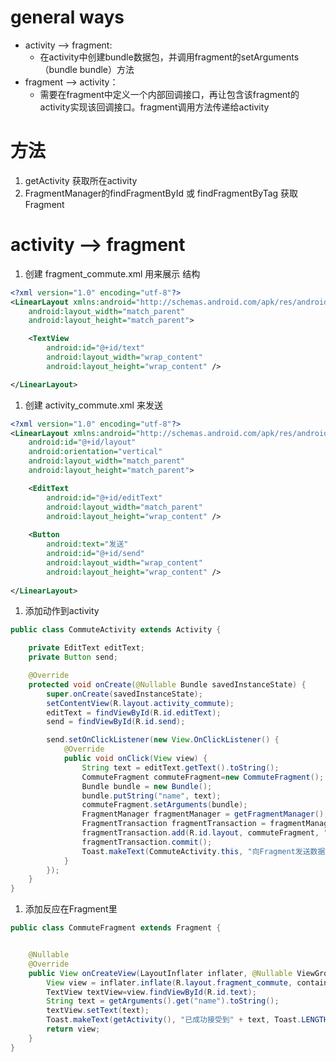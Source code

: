 # general ways
- activity --> fragment:
    - 在activity中创建bundle数据包，并调用fragment的setArguments（bundle bundle）方法
- fragment --> activity：
    - 需要在fragment中定义一个内部回调接口，再让包含该fragment的activity实现该回调接口。fragment调用方法传递给activity

# 方法
1. getActivity 获取所在activity
1. FragmentManager的findFragmentById 或 findFragmentByTag 获取Fragment

# activity --> fragment
1. 创建 fragment_commute.xml 用来展示 结构 
```xml
<?xml version="1.0" encoding="utf-8"?>
<LinearLayout xmlns:android="http://schemas.android.com/apk/res/android"
    android:layout_width="match_parent"
    android:layout_height="match_parent">

    <TextView
        android:id="@+id/text"
        android:layout_width="wrap_content"
        android:layout_height="wrap_content" />

</LinearLayout>
```

1. 创建 activity_commute.xml 来发送
```xml
<?xml version="1.0" encoding="utf-8"?>
<LinearLayout xmlns:android="http://schemas.android.com/apk/res/android"
    android:id="@+id/layout"
    android:orientation="vertical"
    android:layout_width="match_parent"
    android:layout_height="match_parent">

    <EditText
        android:id="@+id/editText"
        android:layout_width="match_parent"
        android:layout_height="wrap_content" />
    
    <Button
        android:text="发送"
        android:id="@+id/send"
        android:layout_width="wrap_content"
        android:layout_height="wrap_content" />
    
</LinearLayout>
```

1. 添加动作到activity 
```java
public class CommuteActivity extends Activity {

    private EditText editText;
    private Button send;

    @Override
    protected void onCreate(@Nullable Bundle savedInstanceState) {
        super.onCreate(savedInstanceState);
        setContentView(R.layout.activity_commute);
        editText = findViewById(R.id.editText);
        send = findViewById(R.id.send);

        send.setOnClickListener(new View.OnClickListener() {
            @Override
            public void onClick(View view) {
                String text = editText.getText().toString();
                CommuteFragment commuteFragment=new CommuteFragment();
                Bundle bundle = new Bundle();
                bundle.putString("name", text);
                commuteFragment.setArguments(bundle);
                FragmentManager fragmentManager = getFragmentManager();
                FragmentTransaction fragmentTransaction = fragmentManager.beginTransaction();
                fragmentTransaction.add(R.id.layout, commuteFragment, "commuteFragment");
                fragmentTransaction.commit();
                Toast.makeText(CommuteActivity.this, "向Fragment发送数据" + text, Toast.LENGTH_SHORT).show();
            }
        });
    }
}
```

1. 添加反应在Fragment里 
```java
public class CommuteFragment extends Fragment {


    @Nullable
    @Override
    public View onCreateView(LayoutInflater inflater, @Nullable ViewGroup container, Bundle savedInstanceState) {
        View view = inflater.inflate(R.layout.fragment_commute, container, false);
        TextView textView=view.findViewById(R.id.text);
        String text = getArguments().get("name").toString();
        textView.setText(text);
        Toast.makeText(getActivity(), "已成功接受到" + text, Toast.LENGTH_SHORT).show();
        return view;
    }
}

```